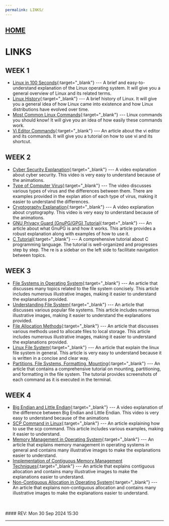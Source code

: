 ```yaml
---
permalink: LINKS/
---
```


## [HOME](../)

# LINKS

## WEEK 1
* [Linux in 100 Seconds](https://youtu.be/rrB13utjYV4?si=g89LtAYMi4zTB-re){:target="_blank"} ---
  A brief and easy-to-understand explanation of the Linux operating system. It will give you a general overview of Linux and its related terms.
* [Linux History](https://youtu.be/ShcR4Zfc6Dw?si=l9-5XxWNmRdAVCqn){:target="_blank"} ---
  A brief history of Linux. It will give you a general idea of how Linux came into existence and how Linux distributions have evolved over time.
* [Most Common Linux Commands](https://youtu.be/gd7BXuUQ91w?si=Sw5Cl6SAtg5KDzsM){:target="_blank"} ---
  Linux commands you should know! It will give you an idea of how easily these commands work.
* [Vi Editor Commands](https://www.redhat.com/sysadmin/introduction-vi-editor){:target="_blank"} ---
  An article about the vi editor and its commands. It will give you a tutorial on how to use vi and its shortcut.

## WEEK 2
* [Cyber Security Explanation](https://youtu.be/inWWhr5tnEA?si=O1F0fIS9tajL_a-d){:target="_blank"} ---
  A video explanation about cyber security. This video is very easy to understand because of the animations.
* [Type of Computer Virus](https://youtu.be/VJFaO2-zsCU?si=XK3xwlNz9cHRy58-){:target="_blank"} ---
  The video discusses various types of virus and the differences between them. There are examples provided in the explan  ation of each type of virus, making it easier to understand the differences.
* [Cryptography Explanation](https://youtu.be/6_Cxj5WKpIw?si=RCeOnpUQAQbH5gzC){:target="_blank"} ---
  A video explanation about cryptography. This video is very easy to understand because of the animations.
* [GNU Privacy Guard (GnuPG/GPG) Tutorial](https://medium.com/kode-dan-kodean/belajar-memakai-gnu-privacy-guard-gnupg-gpg-3944e19dba91){:target="_blank"} ---
  An article about what GnuPG is and how it works. This article provides a robust explanation along with examples of how  to use it.
* [C Tutorial](https://www.w3schools.com/c/index.php){:target="_blank"} ---
  A comprehensive tutorial about C programming language. The tutorial is well-organized and progresses step by step. The  re is a sidebar on the left side to facilitate navigation between topics.

## WEEK 3
* [File Systems in Operating System](https://www.geeksforgeeks.org/file-systems-in-operating-system/){:target="_blank"} ---
  An article that discusses many topics related to the file system concisely. This article includes numerous illustrative images, making it easier to understand the explanations provided.
* [Understanding File System](https://www.geeksforgeeks.org/understanding-file-system/){:target="_blank"} ---
  An article that discusses various popular file systems. This article includes numerous illustrative images, making it easier to understand the explanations provided. 
* [File Allocation Methods](https://www.geeksforgeeks.org/file-allocation-methods/){:target="_blank"} ---
  An article that discusses various methods used to allocate files to local storage. This article includes numerous illustrative images, making it easier to understand the explanations provided.
* [Linux File System](https://www.javatpoint.com/linux-file-system){:target="_blank"} ---
  An article that explain the linux file system in general. This article is very easy to understand because it is written in a concise and clear way.
* [Partitions, File Systems, Formatting, Mounting](https://www.physics.udel.edu/~bnikolic/teaching/phys660/RUTE/rute/node22.html){:target="_blank"} ---
  An article that contains a comprehensive tutorial on mounting, partitioning, and formatting in the file system. The tutorial provides screenshots of each command as it is executed in the terminal.

## WEEK 4
* [Big Endian and Little Endian](https://www.youtube.com/watch?v=jhErugDB-34){:target="_blank"} ---
   A video explanation of the difference between Big Endian and Little Endian. This video is very easy to understand because of the animations
* [SCP Command in Linux](https://www.geeksforgeeks.org/scp-command-in-linux-with-examples/){:target="_blank"} ---
  An article explaining how to use the scp command. This article includes various examples, making it easier to understand.
* [Memory Management in Operating System](https://www.geeksforgeeks.org/memory-management-in-operating-system/){:target="_blank"} ---
  An article that explains memory management in operating systems in general and contains many illustrative images to make the explanations easier to understand.
* [Implementation of Contiguous Memory Management Techniques](https://www.geeksforgeeks.org/implementation-of-contiguous-memory-management-techniques/){:target="_blank"} ---
  An article that explains contiguous allocation and contains many illustrative images to make the explanations easier to understand.
* [Non-Contiguous Allocation in Operating System](https://www.geeksforgeeks.org/non-contiguous-allocation-in-operating-system/){:target="_blank"} ---
   An article that explains non-contiguous allocation and contains many illustrative images to make the explanations easier to understand.
<br>
<br>
#### REV: Mon 30 Sep 2024 15:30
<hr>
